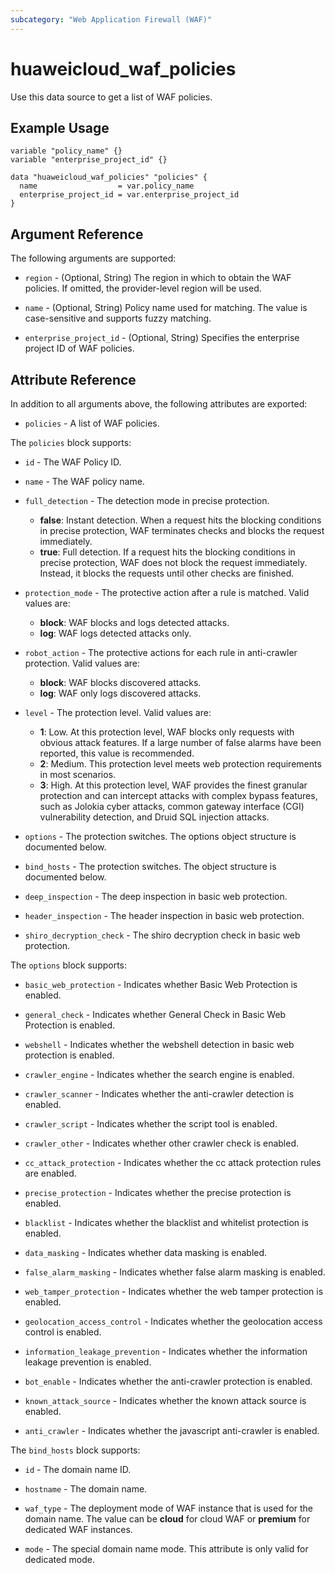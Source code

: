 ```yaml
---
subcategory: "Web Application Firewall (WAF)"
---
```


# huaweicloud_waf_policies

Use this data source to get a list of WAF policies.

## Example Usage

```hcl
variable "policy_name" {}
variable "enterprise_project_id" {}

data "huaweicloud_waf_policies" "policies" {
  name                  = var.policy_name
  enterprise_project_id = var.enterprise_project_id
}
```

## Argument Reference

The following arguments are supported:

* `region` - (Optional, String) The region in which to obtain the WAF policies. If omitted, the provider-level region
  will be used.

* `name` - (Optional, String) Policy name used for matching. The value is case-sensitive and supports fuzzy matching.

* `enterprise_project_id` - (Optional, String) Specifies the enterprise project ID of WAF policies.

## Attribute Reference

In addition to all arguments above, the following attributes are exported:

* `policies` - A list of WAF policies.

The `policies` block supports:

* `id` - The WAF Policy ID.

* `name` - The WAF policy name.

* `full_detection` - The detection mode in precise protection.
  + **false**: Instant detection. When a request hits the blocking conditions in precise protection, WAF terminates
    checks and blocks the request immediately.
  + **true**: Full detection. If a request hits the blocking conditions in precise protection, WAF does not block the
    request immediately. Instead, it blocks the requests until other checks are finished.

* `protection_mode` - The protective action after a rule is matched. Valid values are:
  + **block**: WAF blocks and logs detected attacks.
  + **log**: WAF logs detected attacks only.

* `robot_action` - The protective actions for each rule in anti-crawler protection. Valid values are:
  + **block**: WAF blocks discovered attacks.
  + **log**: WAF only logs discovered attacks.

* `level` - The protection level. Valid values are:
  + **1**: Low. At this protection level, WAF blocks only requests with obvious attack features. If a large number of
    false alarms have been reported, this value is recommended.
  + **2**: Medium. This protection level meets web protection requirements in most scenarios.
  + **3**: High. At this protection level, WAF provides the finest granular protection and can intercept attacks with
    complex bypass features, such as Jolokia cyber attacks, common gateway interface (CGI) vulnerability detection,
    and Druid SQL injection attacks.

* `options` - The protection switches. The options object structure is documented below.

* `bind_hosts` - The protection switches. The object structure is documented below.

* `deep_inspection` - The deep inspection in basic web protection.

* `header_inspection` - The header inspection in basic web protection.

* `shiro_decryption_check` - The shiro decryption check in basic web protection.

The `options` block supports:

* `basic_web_protection` - Indicates whether Basic Web Protection is enabled.

* `general_check` - Indicates whether General Check in Basic Web Protection is enabled.

* `webshell` - Indicates whether the webshell detection in basic web protection is enabled.

* `crawler_engine` - Indicates whether the search engine is enabled.

* `crawler_scanner` - Indicates whether the anti-crawler detection is enabled.

* `crawler_script` - Indicates whether the script tool is enabled.

* `crawler_other` - Indicates whether other crawler check is enabled.

* `cc_attack_protection` - Indicates whether the cc attack protection rules are enabled.

* `precise_protection` - Indicates whether the precise protection is enabled.

* `blacklist` - Indicates whether the blacklist and whitelist protection is enabled.

* `data_masking` - Indicates whether data masking is enabled.

* `false_alarm_masking` - Indicates whether false alarm masking is enabled.

* `web_tamper_protection` - Indicates whether the web tamper protection is enabled.

* `geolocation_access_control` - Indicates whether the geolocation access control is enabled.

* `information_leakage_prevention` - Indicates whether the information leakage prevention is enabled.

* `bot_enable` - Indicates whether the anti-crawler protection is enabled.

* `known_attack_source` - Indicates whether the known attack source is enabled.

* `anti_crawler` - Indicates whether the javascript anti-crawler is enabled.

The `bind_hosts` block supports:

* `id` - The domain name ID.

* `hostname` - The domain name.

* `waf_type` - The deployment mode of WAF instance that is used for the domain name. The value can be **cloud** for
  cloud WAF or **premium** for dedicated WAF instances.

* `mode` - The special domain name mode. This attribute is only valid for dedicated mode.

